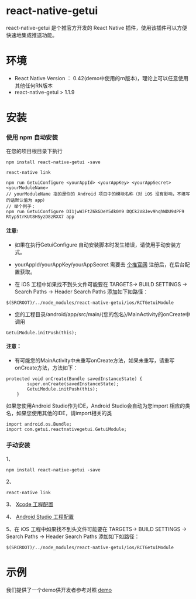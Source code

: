 # react-native-getui
react-native-getui 是个推官方开发的 React Native 插件，使用该插件可以方便快速地集成推送功能。


# 环境

- React Native Version ： 0.42(demo中使用的rn版本)，理论上可以任意使用其他任何RN版本
- react-native-getui > 1.1.9

# 安装

### 使用 npm 自动安装

在您的项目根目录下执行

````
npm install react-native-getui -save
````
````
react-native link
````
````
npm run GetuiConfigure <yourAppId> <yourAppKey> <yourAppSecret>  <yourModuleName>
// yourModuleName 指的是你的 Android 项目中的模块名称（对 iOS 没有影响，不填写的话默认值为 app）
// 举个列子：
npm run GetuiConfigure DI1jwW3FtZ6kGDeY5dk0Y9 DQCk2V8Jev9hqhWDU94PF9 Rtyp5trKUt8HSyzD8zRXX7 app

````
#### 注意:

- 如果在执行GetuiConfigure 自动安装脚本时发生错误，请使用手动安装方式。

- yourAppId/yourAppKey/yourAppSecret 需要去 [个推官网](https://dev.getui.com) 注册后，在后台配置获取。

- 在 iOS 工程中如果找不到头文件可能要在 TARGETS-> BUILD SETTINGS -> Search Paths -> Header Search Paths 添加如下如路径：
````
$(SRCROOT)/../node_modules/react-native-getui/ios/RCTGetuiModule
````
- 您的工程目录/android/app/src/main/{您的包名}/MainActivity的onCreate中调用
````
GetuiModule.initPush(this);
````
#### 注意：

- 有可能您的MainActivity中未重写onCreate方法，如果未重写，请重写onCreate方法，方法如下：
````
protected void onCreate(Bundle savedInstanceState) {
        super.onCreate(savedInstanceState);
        GetuiModule.initPush(this);
    }
````
如果您使用Android Studio作为IDE，Android Studio会自动为您import 相应的类名，如果您使用其他的IDE，请import相关的类

````
import android.os.Bundle;
import com.getui.reactnativegetui.GetuiModule;
````

### 手动安装
1、
````
npm install react-native-getui -save
````

2、
````
react-native link
````

3、
[Xcode 工程配置](https://github.com/GetuiLaboratory/react-native-getui/blob/master/example/document/iOS.md)

4、
[Android Studio 工程配置](https://github.com/GetuiLaboratory/react-native-getui/blob/master/example/document/android.md)

5、在 iOS 工程中如果找不到头文件可能要在 TARGETS-> BUILD SETTINGS -> Search Paths -> Header Search Paths 添加如下如路径：
````
$(SRCROOT)/../node_modules/react-native-getui/ios/RCTGetuiModule
````

# 示例

我们提供了一个demo供开发者参考对照 [demo](https://github.com/GetuiLaboratory/react-native-getui/tree/master/example/pushDemo)
